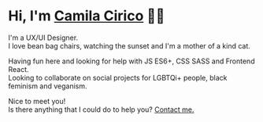 # Hi, I'm [Camila Cirico](https://www.linkedin.com/in/ciricocamila/) 👋🏽

I'm a UX/UI Designer.   
I love bean bag chairs, watching the sunset and I'm a mother of a kind cat.  


Having fun here and looking for help with JS ES6+, CSS SASS and Frontend React.     
Looking to collaborate on social projects for LGBTQi+ people, black feminism and veganism.  

Nice to meet you!  
Is there anything that I could do to help you? [Contact me.](https://www.linkedin.com/in/ciricocamila/)





<!--
**ciricocamila/ciricocamila** is a ✨ _special_ ✨ repository because its `README.md` (this file) appears on your GitHub profile.

Here are some ideas to get you started:

- 🔭 I’m currently working on Ford's squads
- 🌱 I’m currently learning CSS SASS and React
- 👯 I’m looking to collaborate on ...
- 🤔 I’m looking for help with react frontend skills
- 💬 Ask me about ...
- 📫 How to reach me: 
- 😄 Pronouns: she/her
- ⚡Li'l bit about me: I love bean bag chairs, watching the sunset, I'm a mother of a kind cat, I am vegan
-->
